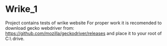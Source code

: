 # Wrike_1
Project contains tests of wrike website
For proper work it is recomended to download gecko webdriver from: https://github.com/mozilla/geckodriver/releases
and place it to your root of C:\ drive.
